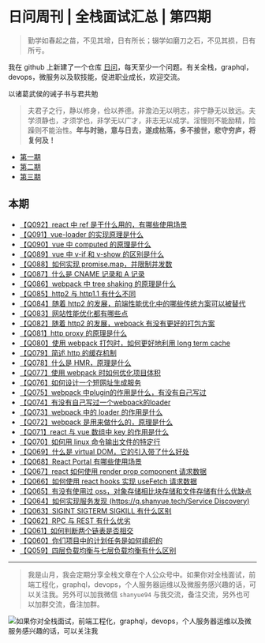 # 日问周刊 | 全栈面试汇总 | 第四期

> 勤学如春起之苗，不见其增，日有所长；辍学如磨刀之石，不见其损，日有所亏。

我在 github 上新建了一个仓库 [日问](https://github.com/shfshanyue/Daily-Question)，每天至少一个问题。有关全栈，graphql，devops，微服务以及软技能，促进职业成长，欢迎交流。

以诸葛武侯的诫子书与君共勉

> 夫君子之行，静以修身，俭以养德。非澹泊无以明志，非宁静无以致远。夫学须静也，才须学也，非学无以广才，非志无以成学。淫慢则不能励精，险躁则不能治性。**年与时驰，意与日去，遂成枯落，多不接世，悲守穷庐，将复何及！**

+ [第一期](https://github.com/shfshanyue/Daily-Question/blob/master/weekly/week1.md)
+ [第二期](https://github.com/shfshanyue/Daily-Question/blob/master/weekly/week2.md)
+ [第三期](https://github.com/shfshanyue/Daily-Question/blob/master/weekly/week3.md)

## 本期

+ [【Q092】react 中 ref 是干什么用的，有哪些使用场景](https://q.shanyue.tech/fe/react/93.html)
+ [【Q091】vue-loader 的实现原理是什么](https://q.shanyue.tech/fe/vue/92.html)
+ [【Q090】vue 中 computed 的原理是什么](https://q.shanyue.tech/fe/vue/91.html)
+ [【Q089】vue 中 v-if 和 v-show 的区别是什么](https://q.shanyue.tech/fe/vue/90.html)
+ [【Q088】如何实现 promise.map，并限制并发数](https://q.shanyue.tech/fe/js/89.html)
+ [【Q087】什么是 CNAME 记录和 A 记录](https://q.shanyue.tech/base/network/88.html)
+ [【Q086】webpack 中 tree shaking 的原理是什么](https://q.shanyue.tech/fe/webpack/87.html)
+ [【Q085】http2 与 http1.1 有什么不同](https://q.shanyue.tech/base/http/86.html)
+ [【Q084】随着 http2 的发展，前端性能优化中的哪些传统方案可以被替代](https://q.shanyue.tech/base/http/85.html)
+ [【Q083】网站性能优化都有哪些点](https://q.shanyue.tech/open/open/84.html)
+ [【Q082】随着 http2 的发展，webpack 有没有更好的打包方案](https://q.shanyue.tech/fe/webpack/83.html)
+ [【Q081】http proxy 的原理是什么](https://q.shanyue.tech/base/http/82.html)
+ [【Q080】使用 webpack 打包时，如何更好地利用 long term cache](https://q.shanyue.tech/fe/webpack/81.html)
+ [【Q079】简述 http 的缓存机制](https://q.shanyue.tech/base/http/80.html)
+ [【Q078】什么是 HMR，原理是什么](https://q.shanyue.tech/fe/webpack/79.html)
+ [【Q077】使用 webpack 时如何优化项目体积](https://q.shanyue.tech/fe/webpack/78.html)
+ [【Q076】如何设计一个短网址生成服务](https://q.shanyue.tech/server/micro-service/77.html)
+ [【Q075】webpack 中plugin的作用是什么，有没有自己写过](https://q.shanyue.tech/fe/webpack/76.html)
+ [【Q074】有没有自己写过一个webpack的loader](https://q.shanyue.tech/fe/webpack/75.html)
+ [【Q073】webpack 中的 loader 的作用是什么](https://q.shanyue.tech/fe/webpack/74.html)
+ [【Q072】webpack 是用来做什么的，原理是什么](https://q.shanyue.tech/fe/webpack/73.html)
+ [【Q071】react 与 vue 数组中 key 的作用是什么](https://q.shanyue.tech/fe/react/72.html)
+ [【Q070】如何用 linux 命令输出文件的特定行](https://q.shanyue.tech/base/linux/71.html)
+ [【Q069】什么是 virtual DOM，它的引入带了什么好处](https://q.shanyue.tech/fe/react/70.html)
+ [【Q068】React Portal 有哪些使用场景](https://q.shanyue.tech/fe/react/69.html)
+ [【Q067】react 如何使用 render prop component 请求数据](https://q.shanyue.tech/fe/react/68.html)
+ [【Q066】如何使用 react hooks 实现 useFetch 请求数据](https://q.shanyue.tech/fe/react/67.html)
+ [【Q065】有没有使用过 oss，对象存储相比块存储和文件存储有什么优缺点](https://q.shanyue.tech/base/os/66.html)
+ [【Q064】如何实现服务发现 (https://q.shanyue.tech/Service Discovery)](https://q.shanyue.tech/server/micro-service/65.html)
+ [【Q063】SIGINT SIGTERM SIGKILL 有什么区别](https://q.shanyue.tech/base/os/64.html)
+ [【Q062】RPC 与 REST 有什么优劣](https://q.shanyue.tech/server/micro-service/63.html)
+ [【Q061】如何判断两个链表是否相交](https://q.shanyue.tech/base/algorithm/62.html)
+ [【Q060】你们项目中的计划任务是如何组织的](https://q.shanyue.tech/server/micro-service/61.html)
+ [【Q059】四层负载均衡与七层负载均衡有什么区别](https://q.shanyue.tech/server/micro-service/60.html)

<hr>

> 我是山月，我会定期分享全栈文章在个人公众号中。如果你对全栈面试，前端工程化，graphql，devops，个人服务器运维以及微服务感兴趣的话，可以关注我。另外可以加我微信 `shanyue94` 与我交流，备注交流，另外也可以加群交流，备注加群。

![如果你对全栈面试，前端工程化，graphql，devops，个人服务器运维以及微服务感兴趣的话，可以关注我](https://shanyue.tech/qrcode.jpg)
